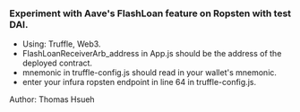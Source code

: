 ### Experiment with Aave's FlashLoan feature on Ropsten with test DAI.
- Using: Truffle, Web3.
- FlashLoanReceiverArb_address in App.js should be the address of the deployed contract.
- mnemonic in truffle-config.js should read in your wallet's mnemonic.
- enter your infura ropsten endpoint in line 64 in truffle-config.js.

Author: Thomas Hsueh
